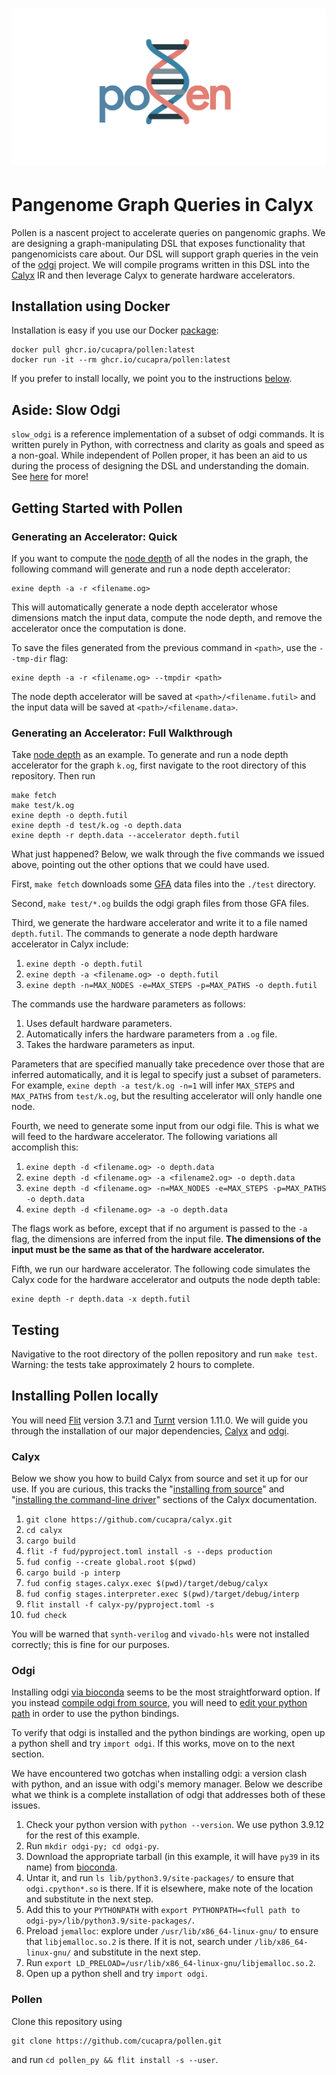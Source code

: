 <h1>
<p align="center">
<img src="https://github.com/cucapra/pollen/blob/main/pollen_icon_transparent.png">
</h1>

Pangenome Graph Queries in Calyx
================================

Pollen is a nascent project to accelerate queries on pangenomic graphs.
We are designing a graph-manipulating DSL that exposes functionality that pangenomicists care about.
Our DSL will support graph queries in the vein of the [odgi][] project.
We will compile programs written in this DSL into the [Calyx][] IR and then leverage Calyx to generate hardware accelerators.

Installation using Docker
-------------------------
Installation is easy if you use our Docker [package][]:
```
docker pull ghcr.io/cucapra/pollen:latest
docker run -it --rm ghcr.io/cucapra/pollen:latest
```
If you prefer to install locally, we point you to the instructions [below](#installing-pollen-locally).


Aside: Slow Odgi
----------------

`slow_odgi` is a reference implementation of a subset of odgi commands.
It is written purely in Python, with correctness and clarity as goals and speed as a non-goal.
While independent of Pollen proper, it has been an aid to us during the process of designing the DSL and understanding the domain.
See [here](slow_odgi/) for more!


Getting Started with Pollen
---------------------------

### Generating an Accelerator: Quick

If you want to compute the [node depth](https://pangenome.github.io/odgi.github.io/rst/commands/odgi_depth.html) of all the nodes in the graph, the following command will generate and run a node depth accelerator:
```
exine depth -a -r <filename.og>
```

This will automatically generate a node depth accelerator whose dimensions match the input data, compute the node depth, and remove the accelerator once the computation is done.

To save the files generated from the previous command in `<path>`, use the `--tmp-dir` flag:
```
exine depth -a -r <filename.og> --tmpdir <path>
```
The node depth accelerator will be saved at `<path>/<filename.futil>` and the input data will be saved at `<path>/<filename.data>`.


### Generating an Accelerator: Full Walkthrough

Take [node depth](https://pangenome.github.io/odgi.github.io/rst/commands/odgi_depth.html) as an example. To generate and run a node depth accelerator for the graph `k.og`, first navigate to the root directory of this repository. Then run
```
make fetch
make test/k.og
exine depth -o depth.futil
exine depth -d test/k.og -o depth.data
exine depth -r depth.data --accelerator depth.futil
```

What just happened? Below, we walk through the five commands we issued above, pointing out the other options that we could have used.

First, `make fetch` downloads some [GFA][] data files into the `./test` directory.

Second, `make test/*.og` builds the odgi graph files from those GFA files.

Third, we generate the hardware accelerator and write it to a file named `depth.futil`. The commands to generate a node depth hardware accelerator in Calyx include:

1. `exine depth -o depth.futil`
2. `exine depth -a <filename.og> -o depth.futil`
3. `exine depth -n=MAX_NODES -e=MAX_STEPS -p=MAX_PATHS -o depth.futil`

The commands use the hardware parameters as follows:
1. Uses default hardware parameters.
2. Automatically infers the hardware parameters from a `.og` file.
3. Takes the hardware parameters as input.

Parameters that are specified manually take precedence over those that are inferred automatically, and it is legal to specify just a subset of parameters. For example, `exine depth -a test/k.og -n=1` will infer `MAX_STEPS` and `MAX_PATHS` from `test/k.og`, but the resulting accelerator will only handle one node.

Fourth, we need to generate some input from our odgi file. This is what we will feed to the hardware accelerator. The following variations all accomplish this:

1. `exine depth -d <filename.og> -o depth.data`
2. `exine depth -d <filename.og> -a <filename2.og> -o depth.data`
3. `exine depth -d <filename.og> -n=MAX_NODES -e=MAX_STEPS -p=MAX_PATHS -o depth.data`
4. `exine depth -d <filename.og> -a -o depth.data`

The flags work as before, except that if no argument is passed to the `-a` flag, the dimensions are inferred from the input file. **The dimensions of the input must be the same as that of the hardware accelerator.**

Fifth, we run our hardware accelerator. The following code simulates the Calyx code for the hardware accelerator and outputs the node depth table:

```
exine depth -r depth.data -x depth.futil
```

Testing
-------

Navigative to the root directory of the pollen repository and run `make test`.
Warning: the tests take approximately 2 hours to complete.


Installing Pollen locally
-------------------------

You will need  [Flit][] version 3.7.1 and [Turnt][] version 1.11.0.
We will guide you through the installation of our major dependencies, [Calyx][] and [odgi][].

### Calyx

Below we show you how to build Calyx from source and set it up for our use.
If you are curious, this tracks the "[installing from source][calyx-install-src]" and "[installing the command-line driver][calyx-install-fud]" sections of the Calyx documentation.

1. `git clone https://github.com/cucapra/calyx.git`
2. `cd calyx`
3. `cargo build`
3. `flit -f fud/pyproject.toml install -s --deps production`
4. `fud config --create global.root $(pwd)`
5. `cargo build -p interp`
6. `fud config stages.calyx.exec $(pwd)/target/debug/calyx`
7. `fud config stages.interpreter.exec $(pwd)/target/debug/interp`
8. `flit install -f calyx-py/pyproject.toml -s`
9. `fud check`

You will be warned that `synth-verilog` and `vivado-hls` were not installed correctly; this is fine for our purposes.


### Odgi

Installing odgi [via bioconda](https://odgi.readthedocs.io/en/latest/rst/installation.html#bioconda) seems to be the most straightforward option. If you instead [compile odgi from source](https://odgi.readthedocs.io/en/latest/rst/installation.html#building-from-source), you will need to [edit your python path](https://odgi.readthedocs.io/en/latest/rst/binding/usage.html) in order to use the python bindings.

To verify that odgi is installed and the python bindings are working, open up a python shell and try `import odgi`. If this works, move on to the next section.

We have encountered two gotchas when installing odgi: a version clash with python, and an issue with odgi's memory manager. Below we describe what we think is a complete installation of odgi that addresses both of these issues.

1. Check your python version with `python --version`. We use python 3.9.12 for the rest of this example.
2. Run `mkdir odgi-py; cd odgi-py`.
3. Download the appropriate tarball (in this example, it will have `py39` in its name) from [bioconda][].
4. Untar it, and run `ls lib/python3.9/site-packages/` to ensure that `odgi.cpython*.so` is there. If it is elsewhere, make note of the location and substitute in the next step.
5. Add this to your `PYTHONPATH` with `export PYTHONPATH=<full path to odgi-py>/lib/python3.9/site-packages/`.
6. Preload `jemalloc`: explore under `/usr/lib/x86_64-linux-gnu/` to ensure that `libjemalloc.so.2` is there. If it is not, search under `/lib/x86_64-linux-gnu/` and substitute in the next step.
7. Run `export LD_PRELOAD=/usr/lib/x86_64-linux-gnu/libjemalloc.so.2`.
8. Open up a python shell and try `import odgi`.


### Pollen

Clone this repository using
```
git clone https://github.com/cucapra/pollen.git
```
and run `cd pollen_py && flit install -s --user`.


[calyx]: https://calyxir.org
[odgi]: https://odgi.readthedocs.io/en/latest/
[gfa]: https://github.com/lh3/gfatools/blob/master/doc/rGFA.md#the-reference-gfa-rgfa-format
[bioconda]: https://anaconda.org/bioconda/odgi/files
[flit]: https://flit.pypa.io/en/stable/
[turnt]: https://github.com/cucapra/turnt
[calyx-install-src]: https://docs.calyxir.org/#installing-from-source-to-use-and-extend-calyx
[calyx-install-fud]: https://docs.calyxir.org/#installing-the-command-line-driver
[package]: https://github.com/cucapra/pollen/pkgs/container/pollen